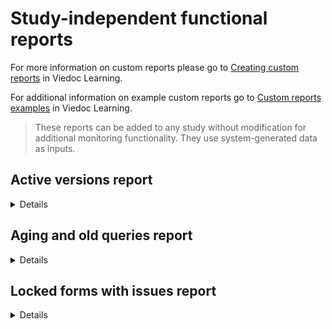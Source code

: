 # Study-independent functional reports

For more information on custom reports please go to <a href="https://help.viedoc.net/c/8a3600/6e9c82/en/" target="_blank" rel="noopener">Creating custom reports</a> in Viedoc Learning.

For additional information on example custom reports go to <a href="https://help.viedoc.net/c/8a3600/9fc73b/en/" target="_blank" rel="noopener">Custom reports examples</a> in Viedoc Learning.

> These reports can be added to any study without modification for additional monitoring functionality. They use system-generated data as inputs. 

## Active versions report
<details>
  
### Purpose
Identify all active design versions across implemented forms. 
This assists:
- Designers/support when debugging issues in studies that may result from inconsistent versioning between patients, as this information is typically found in data exports which contain sensitive information. 
- Administrators who will be implementing version updates or revisions.
- Designers who may need to implement revisions across design versions.

### Source Data/required data inputs:
- `edcData`
- `metadata$FormDef`

### Output:
Creates a table showing the number of instantiated forms of each design version, where each form is a column, and each design version as a row. 
</details>

## Aging and old queries report
<details>
  
### Purpose
Gives an overview of queries and time spent in various states to assist in the identification of bottlenecks or red flags.

### Source Data/required data inputs:
- `edcData$ProcessedQueries`

### Output:
Creates a table with a query per row and columns detailing what was queried, query type, status, age, and time spent in various states.
</details>

## Locked forms with issues report
<details>
### Purpose
Provides a list of forms that will require unlocking for issue resolution, including unanswered queries, unconfirmed missing data and forms pending upgrade.

### Source Data/required data inputs:
- `edcData$ReviewStatus`
- `edcData$Queries`

### Output:
Creates a table with showing an the number of open queries, unconfirmed missing data points and if a form upgrade is pending alongside form details. Each row represents a form instance (form per subject per event, etc.) that has has queries and is locked.
</details>
